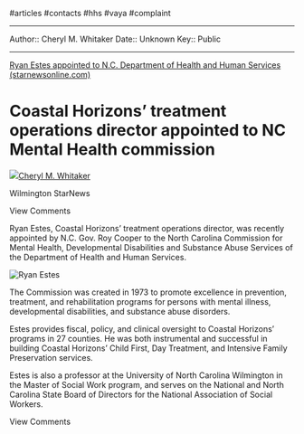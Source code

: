#articles #contacts #hhs #vaya #complaint 

---
Author:: Cheryl M. Whitaker
Date:: Unknown
Key:: Public

---

[Ryan Estes appointed to N.C. Department of Health and Human Services (starnewsonline.com)](https://www.starnewsonline.com/story/business/2021/05/11/ryan-estes-appointed-nc-commission-health-human-services/4973413001/)
# Coastal Horizons’ treatment operations director appointed to NC Mental Health commission

[![](https://www.gannett-cdn.com/presto/2021/05/28/NSTN/0874a27d-91a9-4b76-8fa4-0efcd3bd3c2f-cherylwhitaker.jpg?crop=271,271,x0,y21&width=48&height=48&format=pjpg&auto=webp)Cheryl M. Whitaker](https://www.starnewsonline.com/staff/5750478002/cheryl-m-whitaker/)

Wilmington StarNews

View Comments

[](https://www.facebook.com/dialog/share?display=popup&app_id=1162376147494550&href=https%3A%2F%2Fwww.starnewsonline.com%2Fstory%2Fbusiness%2F2021%2F05%2F11%2Fryan-estes-appointed-nc-commission-health-human-services%2F4973413001%2F)[](http://twitter.com/share?url=https%3A%2F%2Fwww.starnewsonline.com%2Fstory%2Fbusiness%2F2021%2F05%2F11%2Fryan-estes-appointed-nc-commission-health-human-services%2F4973413001%2F&text=Coastal%20Horizons%E2%80%99%20treatment%20operations%20director%20appointed%20to%20NC%20Mental%20Health%20commission&via=StarNewsOnline)[](mailto:?subject=Coastal%20Horizons%E2%80%99%20treatment%20operations%20director%20appointed%20to%20NC%20Mental%20Health%20commission%20-%20from%20Wilmington%20Star-News&body=Coastal%20Horizons%E2%80%99%20treatment%20operations%20director%20appointed%20to%20NC%20Mental%20Health%20commission%0A%0ARyan%20Estes%20with%20Coastal%20Horizons%20was%20appointed%20to%20the%20N.C.%20Mental%20Health%2C%20Developmental%20Disabilities%20and%20Substance%20Abuse%20Services.%0A%0ACheck%20out%20this%20story%20on%20starnewsonline.com%3A%20https%3A%2F%2Fwww.starnewsonline.com%2Fstory%2Fbusiness%2F2021%2F05%2F11%2Fryan-estes-appointed-nc-commission-health-human-services%2F4973413001%2F)

Ryan Estes, Coastal Horizons’ treatment operations director, was recently appointed by N.C. Gov. Roy Cooper to the North Carolina Commission for Mental Health, Developmental Disabilities and Substance Abuse Services of the Department of Health and Human Services.

![Ryan Estes](https://www.gannett-cdn.com/presto/2021/05/06/NSTN/6001ec41-ddea-4d7d-9d3a-97d794a57403-Ryan_Estes.jpg?width=300&height=420&fit=crop&format=pjpg&auto=webp)

The Commission was created in 1973 to promote excellence in prevention, treatment, and rehabilitation programs for persons with mental illness, developmental disabilities, and substance abuse disorders. 

Estes provides fiscal, policy, and clinical oversight to Coastal Horizons’ programs in 27 counties. He was both instrumental and successful in building Coastal Horizons’ Child First, Day Treatment, and Intensive Family Preservation services. 

Estes is also a professor at the University of North Carolina Wilmington in the Master of Social Work program, and serves on the National and North Carolina State Board of Directors for the National Association of Social Workers.

View Comments